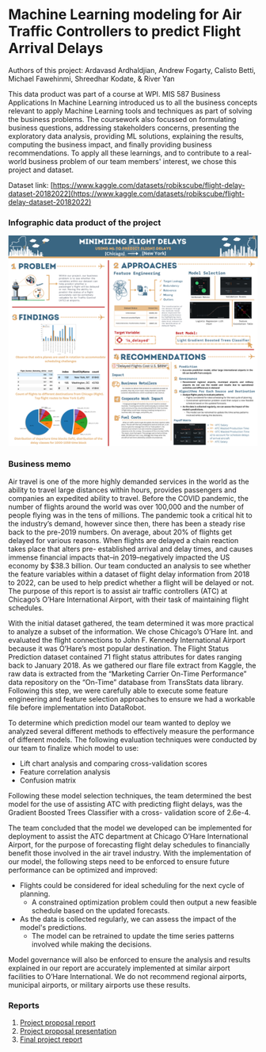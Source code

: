 # Machine Learning modeling for Air Traffic Controllers to predict Flight Arrival Delays
Authors of this project: Ardavasd Ardhaldjian, Andrew Fogarty, Calisto Betti, Michael Fawehinmi, Shreedhar Kodate, & River Yan

This data product was part of a course at WPI. MIS 587 Business Applications In Machine Learning introduced us to all 
the business concepts relevant to apply Machine Learning tools and techniques as part of solving the business problems. 
The coursework also focussed on formulating business questions, addressing stakeholders concerns, 
presenting the exploratory data analysis, providing ML solutions, explaining the results, 
computing the business impact, and finally providing business recommendations.
To apply all these learnings, and to contribute to a real-world business problem of our team members' interest, 
we chose this project and dataset.

Dataset link: [https://www.kaggle.com/datasets/robikscube/flight-delay-dataset-20182022](https://www.kaggle.com/datasets/robikscube/flight-delay-dataset-20182022)

### Infographic data product of the project
![infographic](images/infographic.png)

### Business memo
Air travel is one of the more highly demanded services in the world as the ability to travel large distances within 
hours, provides passengers and companies an expedited ability to travel. Before the COVID pandemic, the number of 
flights around the world was over 100,000 and the number of people flying was in the tens of millions. 
The pandemic took a critical hit to the industry’s demand, however since then, there has been a steady 
rise back to the pre-2019 numbers. On average, about 20% of flights get delayed for various reasons. 
When flights are delayed a chain reaction takes place that alters pre- established arrival and delay 
times, and causes immense financial impacts that–in 2019–negatively impacted the US economy by 
$38.3 billion. Our team conducted an analysis to see whether the feature variables within a dataset 
of flight delay information from 2018 to 2022, can be used to help predict whether a flight will be 
delayed or not. The purpose of this report is to assist air traffic controllers (ATC) at Chicago’s 
O’Hare International Airport, with their task of maintaining flight schedules.

With the initial dataset gathered, the team determined it was more practical to analyze a subset of
the information. We chose Chicago’s O’Hare Int. and evaluated the flight connections to John F. 
Kennedy International Airport because it was O’Hare’s most popular destination. The Flight Status 
Prediction dataset contained 71 flight status attributes for dates ranging back to January 2018. 
As we gathered our flare file extract from Kaggle, the raw data is extracted from the 
“Marketing Carrier On-Time Performance” data repository on the “On-Time” database from 
TransStats data library. Following this step, we were carefully able to execute some feature 
engineering and feature selection approaches to ensure we had a workable file before implementation
into DataRobot.

To determine which prediction model our team wanted to deploy we analyzed several different methods to effectively measure the performance of different models. The following evaluation techniques were conducted by our team to finalize which model to use:
- Lift chart analysis and comparing cross-validation scores
- Feature correlation analysis
- Confusion matrix

Following these model selection techniques, the team determined the best model for the use of assisting ATC with predicting flight delays, was the Gradient Boosted Trees Classifier with a cross- validation score of 2.6e-4.

The team concluded that the model we developed can be implemented for deployment to assist the ATC department at Chicago O’Hare International Airport, for the purpose of forecasting flight delay schedules to financially benefit those involved in the air travel industry. With the implementation of our model, the following steps need to be enforced to ensure future performance can be optimized and improved:
- Flights could be considered for ideal scheduling for the next cycle of planning.
  - A constrained optimization problem could then output a new feasible schedule based on the updated forecasts.
- As the data is collected regularly, we can assess the impact of the model's predictions.
  - The model can be retrained to update the time series patterns involved while making the decisions.

Model governance will also be enforced to ensure the analysis and results explained in our report are accurately implemented at similar airport facilities to O’Hare International. We do not recommend regional airports, municipal airports, or military airports use these results.


### Reports
1. [Project proposal report](reports/ProjectProposal.pdf)
2. [Project proposal presentation](reports/ProjectProposalPresentation.pdf)
3. [Final project report](reports/FinalProjectReport.pdf)
